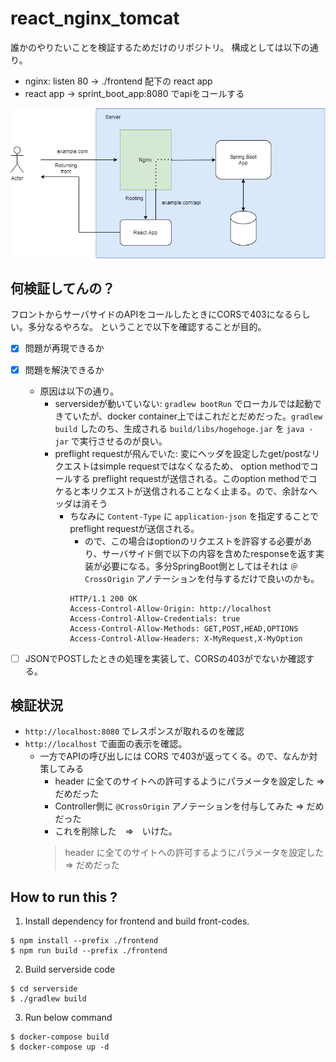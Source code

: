 # react_nginx_tomcat

誰かのやりたいことを検証するためだけのリポジトリ。
構成としては以下の通り。
- nginx: listen 80 -> ./frontend 配下の react app
- react app -> sprint_boot_app:8080 でapiをコールする

![image](./etc/img/image.png)

## 何検証してんの？
フロントからサーバサイドのAPIをコールしたときにCORSで403になるらしい。多分なるやろな。
ということで以下を確認することが目的。
- [x] 問題が再現できるか
- [x] 問題を解決できるか
  - 原因は以下の通り。
    - serversideが動いていない: `gradlew bootRun` でローカルでは起動できていたが、docker container上ではこれだとだめだった。`gradlew build` したのち、生成される `build/libs/hogehoge.jar` を `java -jar` で実行させるのが良い。
    - preflight requestが飛んでいた: 変にヘッダを設定したget/postなリクエストはsimple requestではなくなるため、 option methodでコールする preflight requestが送信される。このoption methodでコケると本リクエストが送信されることなく止まる。ので、余計なヘッダは消そう
      - ちなみに `Content-Type` に `application-json` を指定することでpreflight requestが送信される。
        - ので、この場合はoptionのリクエストを許容する必要があり、サーバサイド側で以下の内容を含めたresponseを返す実装が必要になる。多分SpringBoot側としてはそれは `＠CrossOrigin` アノテーションを付与するだけで良いのかも。
        ```
        HTTP/1.1 200 OK
        Access-Control-Allow-Origin: http://localhost
        Access-Control-Allow-Credentials: true
        Access-Control-Allow-Methods: GET,POST,HEAD,OPTIONS
        Access-Control-Allow-Headers: X-MyRequest,X-MyOption
        ```

- [ ] JSONでPOSTしたときの処理を実装して、CORSの403がでないか確認する。

## 検証状況
- `http://localhost:8080` でレスポンスが取れるのを確認
- `http://localhost` で画面の表示を確認。
  - 一方でAPIの呼び出しには CORS で403が返ってくる。ので、なんか対策してみる
    - header に全てのサイトへの許可するようにパラメータを設定した => だめだった
    - Controller側に `@CrossOrigin` アノテーションを付与してみた => だめだった
    - これを削除した　=>　いけた。
    >header に全てのサイトへの許可するようにパラメータを設定した => だめだった

## How to run this ?
1. Install dependency for frontend and build front-codes.
  ```
  $ npm install --prefix ./frontend
  $ npm run build --prefix ./frontend
  ```
2. Build serverside code
  ```
  $ cd serverside
  $ ./gradlew build
  ```
3. Run below command
  ```
  $ docker-compose build
  $ docker-compose up -d
  ```
